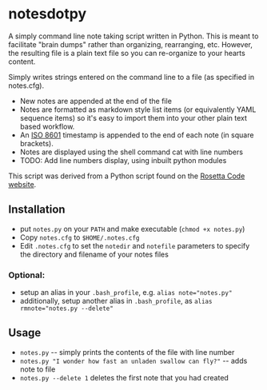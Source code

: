 notesdotpy
==========

A simply command line note taking script written in Python. This is meant to facilitate "brain dumps" rather than organizing, rearranging, etc.  However, the resulting file is a plain text file so you can re-organize to your hearts content.

Simply writes strings entered on the command line to a file (as specified in notes.cfg).

- New notes are appended at the end of the file
- Notes are formatted as markdown style list items (or equivalently YAML sequence items) so it's easy to import them into your other plain text based workflow.
- An [ISO 8601](http://www.w3.org/TR/NOTE-datetime) timestamp is appended to the end of each note (in square brackets).
- Notes are displayed using the shell command cat with line numbers
- TODO: Add line numbers display, using inbuilt python modules

This script was derived from a Python script found on the [Rosetta Code website](http://rosettacode.org/wiki/Take_notes_on_the_command_line#Python).

## Installation
- put `notes.py` on your `PATH` and make executable (`chmod +x notes.py`)
- Copy `notes.cfg` to `$HOME/.notes.cfg`
- Edit `.notes.cfg` to set the `notedir` and `notefile` parameters to specify the directory and filename of your notes files

### Optional:
- setup an alias in your `.bash_profile`, e.g. `alias note="notes.py"`
- additionally, setup another alias in `.bash_profile`, as `alias rmnote="notes.py --delete"`
  
## Usage
- `notes.py` -- simply prints the contents of the file with line number
- `notes.py "I wonder how fast an unladen swallow can fly?"` --  adds note to file
- `notes.py --delete 1` deletes the first note that you had created
